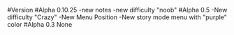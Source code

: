 #Version
#Alpha 0.10.25
-new notes
-new difficulty "noob"
#Alpha 0.5
-New difficulty "Crazy"
-New Menu Position
-New story mode menu with "purple" color
#Alpha 0.3
None
